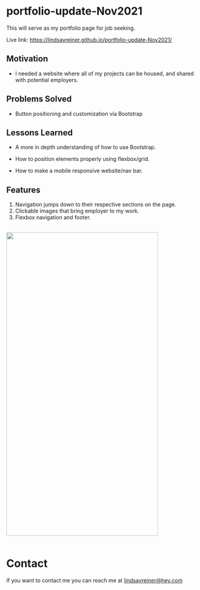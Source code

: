 # portfolio-update-Nov2021

This will serve as my portfolio page for job seeking.

Live link: https://lindsayreiner.github.io/portfolio-update-Nov2021/

## Motivation

- I needed a website where all of my projects can be housed, and shared with potential employers.

## Problems Solved

- Button positioning and customization via Bootstrap

## Lessons Learned

- A more in depth understanding of how to use Bootstrap.

- How to position elements properly using flexbox/grid.

- How to make a mobile responsive website/nav bar.

## Features

1. Navigation jumps down to their respective sections on the page.
2. Clickable images that bring employer to my work.
3. Flexbox navigation and footer.

<br>
<img src="" width="400" height="800">

<br>
<br>

# Contact

If you want to contact me you can reach me at lindsayreiner@hey.com
